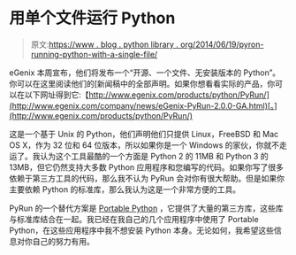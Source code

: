 # 用单个文件运行 Python

> 原文:[https://www . blog . python library . org/2014/06/19/pyron-running-python-with-a-single-file/](https://www.blog.pythonlibrary.org/2014/06/19/pyrun-running-python-with-a-single-file/)

eGenix 本周宣布，他们将发布一个“开源、一个文件、无安装版本的 Python”。你可以在这里阅读他们的[新闻稿中的全部声明。如果你想看看实际的产品，你可以在以下网址得到它:【http://www.egenix.com/products/python/PyRun/](http://www.egenix.com/company/news/eGenix-PyRun-2.0.0-GA.html)[。](http://www.egenix.com/products/python/PyRun/)

这是一个基于 Unix 的 Python，他们声明他们只提供 Linux，FreeBSD 和 Mac OS X，作为 32 位和 64 位版本，所以如果你是一个 Windows 的家伙，你就不走运了。我认为这个工具最酷的一个方面是 Python 2 的 11MB 和 Python 3 的 13MB，但它仍然支持大多数 Python 应用程序和您编写的代码。如果你写了很多依赖于第三方工具的代码，那么我不认为 PyRun 会对你有很大帮助。但是如果你主要依赖 Python 的标准库，那么我认为这是一个非常方便的工具。

PyRun 的一个替代方案是 [Portable Python](http://portablepython.com/) ，它提供了大量的第三方库，这些库与标准库结合在一起。我已经在我自己的几个应用程序中使用了 Portable Python，在这些应用程序中我不想安装 Python 本身。无论如何，我希望这些信息对你自己的努力有用。